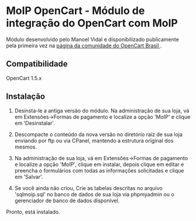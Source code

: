 MoIP OpenCart - Módulo de integração do OpenCart com MoIP
===========================================================

Módulo desenvolvido pelo Manoel Vidal e disponibilizado publicamente pela primeira vez na [ página da comunidade do OpenCart Brasil ](http://www.opencartbrasil.com.br/noticias/modulo-pagamento-moip-1-0/).

Compatibilidade
---------------

OpenCart 1.5.x


Instalação
-----------


1. Desinsta-le a antiga versão do módulo.
    Na administração de sua loja, vá em Extensões->Formas de pagamento e localize a
    opção 'MoIP' e clique em 'Desinstalar'.

2. Descompacte o conteúdo da nova versão no diretório raiz de sua loja enviando por ftp
    ou via CPanel, mantendo a estrutura original dos mesmos.

3. Na administração de sua loja, vá em Extensões->Formas de pagamento e localize a
    opção 'MoIP', clique em instalar, depois clique em editar e preencha
    o formulários com todas as informações solicitadas e clique em 'Salvar'.

4. Se você ainda não criou, Crie as tabelas descritas no arquivo 'sqlmoip.sql' no banco de 
    dados de sua loja via phpmyadmin ou o gerenciador de banco de dados disponível.

Pronto, está instalado.
